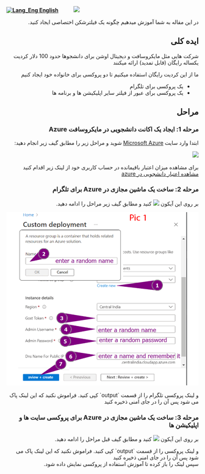 [**![Lang_Eng](https://user-images.githubusercontent.com/125398461/229074810-599bd7f9-0bc1-44a9-b76e-90bf7e182314.png) English**](https://github.com/hiddify/hiddify-config/wiki/Quick-Installation-on-Microsoft-Azure)&nbsp;&nbsp;&nbsp;&nbsp;&nbsp;&nbsp;&nbsp;&nbsp;&nbsp;&nbsp;<a href="https://github.com/hiddify/hiddify-config/wiki/%D9%87%D9%85%D9%87-%D8%A2%D9%85%D9%88%D8%B2%D8%B4%E2%80%8C%D9%87%D8%A7-%D9%88-%D9%88%DB%8C%D8%AF%D8%A6%D9%88%D9%87%D8%A7"><img width="100" src="https://github.com/hiddify/hiddify-config/assets/125398461/3704cd84-eee6-4c45-abe7-3c02936bbebb" /></a>

<div dir="rtl" markdown="1">
در این مقاله به شما آموزش میدهیم چگونه یک فیلترشکن اختصاصی ایجاد کنید.


## ایده کلی
شرکت هایی مثل مایکروسافت و دیجیتال اوشن برای دانشجوها حدود 100 دلار کردیت یکساله رایگان (قابل تمدید) ارائه میکنند

ما از این کردیت رایگان استفاده میکنیم تا دو پروکسی برای خانواده خود ایجاد کنیم

- یک پروکسی برای تلگرام
- یک پروکسی برای عبور از فیلتر سایر اپلیکیشن ها و برنامه ها

## مراحل
### مرحله 1: ایجاد یک اکانت دانشجویی در مایکروسافت Azure


ابتدا وارد سایت [Microsoft Azure](https://azure.microsoft.com/en-us/free/students/) شوید
و مراحل زیر را مطابق گیف زیر انجام دهید:

![](http://hiddify.github.io/assets/create_student_account.gif)

برای مشاهده میزان اعتبار باقیمانده در حساب کاربری خود از لینک زیر اقدام کنید
[مشاهده اعتبار دانشجویی در azure](https://www.microsoftazuresponsorships.com/Balance)

### مرحله 2: ساخت یک ماشین مجازی در Azure برای تلگرام

  
بر روی این آیکون
<a href="https://portal.azure.com/#create/Microsoft.Template/uri/https%3A%2F%2Fraw.githubusercontent.com%2Fhiddify%2Fconfig%2Fmain%2Ftelegram%2Ftelegram-vm-azure-template.json" target="_blank"><img src="https://aka.ms/deploytoazurebutton"/></a>
کنید
و مطابق گیف زیر مراحل را ادامه دهید.


![](https://github.com/hiddify/hiddify.github.io/raw/main/assets/azure-auto-deploy.gif)
<div class="alert alert-success">
و لینک پروکسی تلگرام را از قسمت `output` کپی کنید. فراموش نکنید که این لینک پاک می شود پس آن را در جای امنی ذخیره کنید
</div>






  
### مرحله 3: ساخت یک ماشین مجازی در Azure برای پروکسی سایت ها و اپلیکیشن ها

  
بر روی این آیکون
<a href="https://portal.azure.com/#create/Microsoft.Template/uri/https%3A%2F%2Fraw.githubusercontent.com%2Fhiddify%2Fconfig%2Fmain%2Fshadowsocks%2Fss-azure-template.json" target="_blank"><img src="https://aka.ms/deploytoazurebutton"/></a>
کنید
و مطابق گیف قبل مراحل را ادامه دهید.

<div class="alert alert-success">
و لینک پروکسی را از قسمت `output` کپی کنید. فراموش نکنید که این لینک پاک می شود پس آن را در جای امنی ذخیره کنید
</div>
سپس لینک را باز کرده تا آموزش استفاده از پروکسی نمایش داده شود. 


</div>